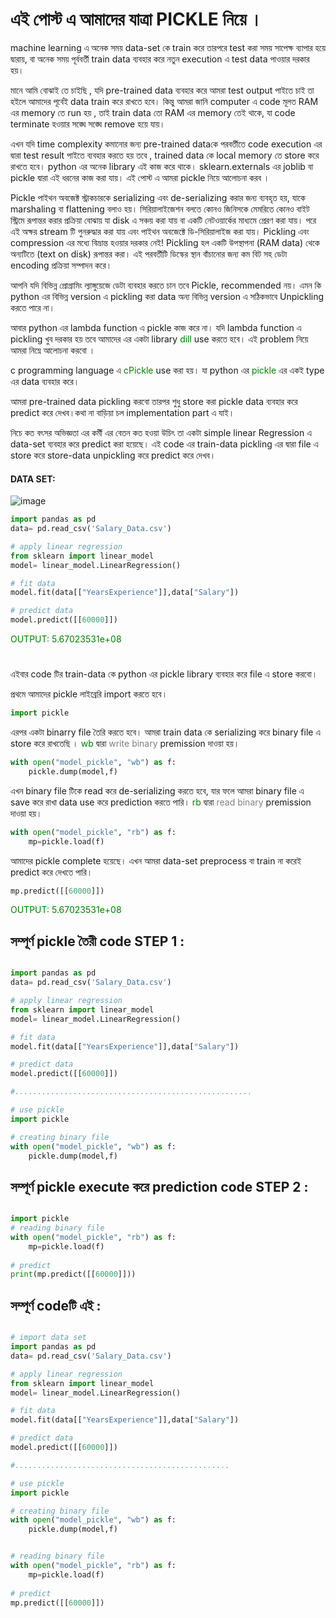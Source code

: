 # এই পোস্ট এ আমাদের যাত্রা PICKLE নিয়ে ।

machine learning এ অনেক সময় data-set কে train করে তারপরে test করা সময় সাপেক্ষ ব্যাপার হয়ে দ্বারায়, বা অনেক সময় পূর্ববর্তী train data ব্যবহার করে নতুন execution এ test data পাওয়ার দরকার হয়। 

মানে আমি বোঝাই তে চাইছি , যদি pre-trained data ব্যবহার করে আমরা test output পাইতে চাই তা হইলে আমাদের পূর্বেই data train করে রাখতে হবে। 
কিন্তু  আমরা জানি computer এ code মূলত RAM এর memory তে run হয় , তাই train data তো RAM এর memory তেই থাকে, যা code terminate হওয়ার সঙ্ঘে সঙ্ঘে remove হয়ে যায়। 

এখন যদি time complexity কমানোর জন্য pre-trained dataকে পরবর্তীতে code execution এর দ্বারা test result পাইতে ব্যবহার করতে হয় তবে , trained data কে local memory তে store করে রাখতে হবে। python এর অনেক library এই কাজ করে থাকে। sklearn.externals এর joblib বা pickle দ্বারা এই ধরনের কাজ করা যায়। 
এই পোস্ট এ আমরা pickle নিয়ে আলোচনা করব ।

Pickle পাইথন অবজেক্ট স্ট্রাকচারকে serializing  এবং de-serializing করার জন্য ব্যবহৃত হয়, যাকে marshaling  বা flattening বলাও হয়। সিরিয়ালাইজেশন বলতে কোনও জিনিসকে মেমরিতে কোনও বাইট স্ট্রিমে রূপান্তর করার প্রক্রিয়া বোঝায় যা disk এ সঞ্চয় করা যায় বা একটি নেটওয়ার্কের মাধ্যমে প্রেরণ করা যায়। পরে এই অক্ষর stream টি পুনরুদ্ধার করা যায় এবং পাইথন অবজেক্টে ডি-সিরিয়ালাইজ করা যায়। Pickling এবং compression এর মধ্যে বিভ্রান্ত হওয়ার দরকার নেই! Pickling হল একটি উপস্থাপনা (RAM data) থেকে অন্যটিতে (text on disk) রূপান্তর করা। এই পরবর্তীটি ডিস্কের স্থান বাঁচানোর জন্য কম বিট সহ ডেটা encoding প্রক্রিয়া সম্পাদন করে।

 আপনি যদি বিভিন্ন প্রোগ্রামিং ল্যাঙ্গুয়েজে ডেটা ব্যবহার করতে চান তবে Pickle, recommended নয়। এমন কি python এর বিভিন্ন version এ pickling করা data অন্য বিভিন্ন version এ সঠিকভাবে Unpickling করতে পারে না। 

আবার python এর lambda function এ pickle কাজ করে না। যদি lambda function এ pickling খুব দরকার হয় তবে আমাদের এর একটা library <font color="green"> dill </font> use করতে হবে। এই problem নিয়ে আমরা নিম্নে আলোচনা করবো । 

c programming language এ  <font color="green"> cPickle </font> use করা হয়। যা python এর <font color="green"> pickle </font> এর একই type এর data ব্যবহার করে। 

আমরা  pre-trained data pickling করবো তারপর শুধু store করা pickle data ব্যবহার করে predict করে দেখব।কথা না বাড়িয়া চল implementation part এ যাই। 

নিচে কত বৎসর অভিজ্ঞতা এর কর্মী এর বেতন কত হওয়া উচিৎ তা একটা simple linear Regression এ data-set ব্যবহার করে predict করা হয়েছে। এই code এর train-data pickling এর দ্বারা file এ store করে  store-data unpickling করে predict করে দেখব।

#### DATA SET:

![image](https://drive.google.com/uc?export=view&id=1r0m0v0fuLbATzR1P9JfOLtp3BtxMnVbU)

```python
import pandas as pd
data= pd.read_csv('Salary_Data.csv')

# apply linear regression
from sklearn import linear_model
model= linear_model.LinearRegression()

# fit data
model.fit(data[["YearsExperience"]],data["Salary"])

# predict data
model.predict([[60000]])
```
<font color="green"> OUTPUT: 5.67023531e+08</font>

#

এইবার code টির train-data কে python এর pickle library ব্যবহার করে file এ store করবো।

প্রথমে আমাদের pickle লাইব্রেরি import করতে হবে।
```python
import pickle
```
এরপর একটা binarry file তৈরি করতে হবে। আমরা train data কে serializing করে binary file এ store করে রাখতেছি । <font color="green">wb</font> দ্বারা  <font color="gray">write binary</font> premission দাওয়া হয়। 

```python
with open("model_pickle", "wb") as f:
    pickle.dump(model,f)
```

এখন binary file টিকে read করে de-serializing করতে হবে, যার ফলে আমরা binary file এ save করে রাখা data use করে prediction করতে পারি।
<font color="green">rb</font> দ্বারা  <font color="gray">read binary</font> premission দাওয়া হয়। 

```python
with open("model_pickle", "rb") as f:
    mp=pickle.load(f)
```

আমাদের pickle complete হয়েছে। এখন আমরা data-set preprocess বা train না করেই predict করে দেখতে পারি। 

```python
mp.predict([[60000]])
```

<font color="green"> OUTPUT: 5.67023531e+08</font>


## সম্পূর্ণ pickle তৈরী code STEP 1 : 

```python

import pandas as pd
data= pd.read_csv('Salary_Data.csv')

# apply linear regression
from sklearn import linear_model
model= linear_model.LinearRegression()

# fit data
model.fit(data[["YearsExperience"]],data["Salary"])

# predict data
model.predict([[60000]])

#.....................................................

# use pickle 
import pickle

# creating binary file
with open("model_pickle", "wb") as f:
    pickle.dump(model,f)


```


## সম্পূর্ণ pickle execute করে prediction code STEP 2 : 



```python

import pickle
# reading binary file
with open("model_pickle", "rb") as f:
    mp=pickle.load(f)
    
# predict 
print(mp.predict([[60000]]))

```




## সম্পূর্ণ codeটি এই : 

```python

# import data set
import pandas as pd
data= pd.read_csv('Salary_Data.csv')

# apply linear regression
from sklearn import linear_model
model= linear_model.LinearRegression()

# fit data
model.fit(data[["YearsExperience"]],data["Salary"])

# predict data
model.predict([[60000]])

#................................................

# use pickle 
import pickle

# creating binary file
with open("model_pickle", "wb") as f:
    pickle.dump(model,f)


# reading binary file
with open("model_pickle", "rb") as f:
    mp=pickle.load(f)
    
# predict 
mp.predict([[60000]])




```



